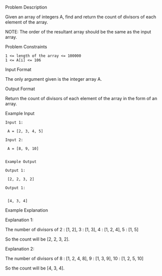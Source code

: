 Problem Description

Given an array of integers A, find and return the count of divisors of each element of the array.

NOTE: The order of the resultant array should be the same as the input array.



Problem Constraints

    1 <= length of the array <= 100000
    1 <= A[i] <= 106



Input Format

The only argument given is the integer array A.



Output Format

Return the count of divisors of each element of the array in the form of an array.



Example Input
    
    Input 1:
    
     A = [2, 3, 4, 5]
    
    Input 2:
    
     A = [8, 9, 10]
    
    
    Example Output
    
    Output 1:
    
     [2, 2, 3, 2]
    
    Output 1:
    
    
     [4, 3, 4]
    

Example Explanation

Explanation 1:

 The number of divisors of 2 : [1, 2], 3 : [1, 3], 4 : [1, 2, 4], 5 : [1, 5]

 So the count will be [2, 2, 3, 2].

Explanation 2:

 The number of divisors of 8 : [1, 2, 4, 8], 9 : [1, 3, 9], 10 : [1, 2, 5, 10]

 So the count will be [4, 3, 4].